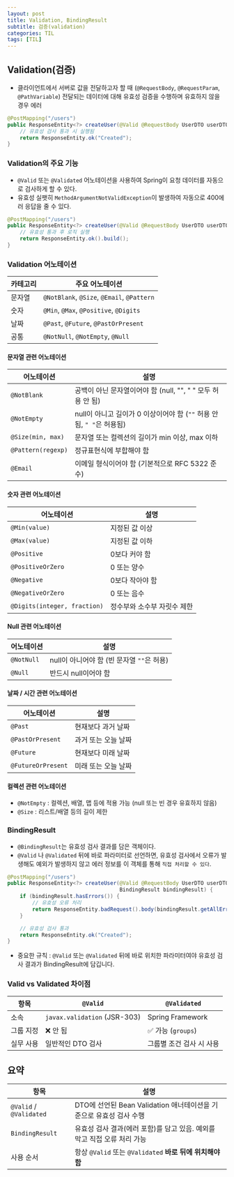 ```yaml
---
layout: post
title: Validation, BindingResult
subtitle: 검증(validation)
categories: TIL
tags: [TIL]
---
```


## Validation(검증)
- 클라이언트에서 서버로 값을 전달하고자 할 때 (`@RequestBody`, `@RequestParam`, `@PathVariable`) 전달되는 데이터에 대해 유효성 검증을 수행하며 유효하지 않을 경우 에러

```java
@PostMapping("/users")
public ResponseEntity<?> createUser(@Valid @RequestBody UserDTO userDTO) {
    // 유효성 검사 통과 시 실행됨
    return ResponseEntity.ok("Created");
}
```

### Validation의 주요 기능
- `@Valid` 또는 `@Validated` 어노테이션을 사용하여 Spring이 요청 데이터를 자동으로 검사하게 할 수 있다.
- 유효성 실팻히 `MethodArgumentNotValidException`이 발생하여 자동으로 400에러 응답을 줄 수 있다.

```java
@PostMapping("/users")
public ResponseEntity<?> createUser(@Valid @RequestBody UserDTO userDTO) {
    // 유효성 통과 후 로직 실행
    return ResponseEntity.ok().build();
}
```

### Validation 어노테이션 

| 카테고리 | 주요 어노테이션                                   |
| ---- | ------------------------------------------ |
| 문자열  | `@NotBlank`, `@Size`, `@Email`, `@Pattern` |
| 숫자   | `@Min`, `@Max`, `@Positive`, `@Digits`     |
| 날짜   | `@Past`, `@Future`, `@PastOrPresent`       |
| 공통   | `@NotNull`, `@NotEmpty`, `@Null`           |

#### 문자열 관련 어노테이션

| 어노테이션              | 설명                                                |
| ------------------ | ------------------------------------------------- |
| `@NotBlank`        | 공백이 아닌 문자열이어야 함 (null, "", "  " 모두 허용 안 됨)        |
| `@NotEmpty`        | null이 아니고 길이가 0 이상이어야 함 (`""` 허용 안 됨, `" "`은 허용됨) |
| `@Size(min, max)`  | 문자열 또는 컬렉션의 길이가 min 이상, max 이하                    |
| `@Pattern(regexp)` | 정규표현식에 부합해야 함                                     |
| `@Email`           | 이메일 형식이어야 함 (기본적으로 RFC 5322 준수)                   |

#### 숫자 관련 어노테이션

| 어노테이션                        | 설명              |
| ---------------------------- | --------------- |
| `@Min(value)`                | 지정된 값 이상        |
| `@Max(value)`                | 지정된 값 이하        |
| `@Positive`                  | 0보다 커야 함        |
| `@PositiveOrZero`            | 0 또는 양수         |
| `@Negative`                  | 0보다 작아야 함       |
| `@NegativeOrZero`            | 0 또는 음수         |
| `@Digits(integer, fraction)` | 정수부와 소수부 자릿수 제한 |

#### Null 관련 어노테이션

| 어노테이션      | 설명                            |
| ---------- | ----------------------------- |
| `@NotNull` | null이 아니어야 함 (빈 문자열 `""`은 허용) |
| `@Null`    | 반드시 null이어야 함                 |

#### 날짜 / 시간 관련 어노테이션

| 어노테이션              | 설명          |
| ------------------ | ----------- |
| `@Past`            | 현재보다 과거 날짜  |
| `@PastOrPresent`   | 과거 또는 오늘 날짜 |
| `@Future`          | 현재보다 미래 날짜  |
| `@FutureOrPresent` | 미래 또는 오늘 날짜 |

#### 컬렉션 관련 어노테이션 

- `@NotEmpty` : 컬렉션, 배열, 맵 등에 적용 가능 (null 또는 빈 경우 유효하지 않음)
- `@Size` : 리스트/배열 등의 길이 제한

### BindingResult
- `@BindingResult`는 유효성 검사 결과를 담은 객체이다.
- `@Valid` 나 `@Validated` 뒤에 바로 파라미터로 선언하면, 유효성 검사에서 오류가 발생해도 예외가 발생하지 않고 에러 정보를 이 객체를 통해 `직접 처리할 수 있다`.

```java
@PostMapping("/users")
public ResponseEntity<?> createUser(@Valid @RequestBody UserDTO userDTO,
                                    BindingResult bindingResult) {
    if (bindingResult.hasErrors()) {
        // 유효성 오류 처리
        return ResponseEntity.badRequest().body(bindingResult.getAllErrors());
    }

    // 유효성 검사 통과
    return ResponseEntity.ok("Created");
}
```

- 중요한 규칙 : `@Valid` 또는 `@Validated` 뒤에 바로 위치한 파라미터여야 유효성 검사 결과가 BindingResult에 담깁니다.

### Valid vs Validated 차이점

| 항목    | `@Valid`                     | `@Validated`     |
| ----- | ---------------------------- | ---------------- |
| 소속    | `javax.validation` (JSR-303) | Spring Framework |
| 그룹 지정 | ❌ 안 됨                        | ✅ 가능 (`groups`)  |
| 실무 사용 | 일반적인 DTO 검사                  | 그룹별 조건 검사 시 사용   |

## 요약

| 항목                      | 설명                                             |
| ----------------------- | ---------------------------------------------- |
| `@Valid` / `@Validated` | DTO에 선언된 Bean Validation 애너테이션을 기준으로 유효성 검사 수행 |
| `BindingResult`         | 유효성 검사 결과(에러 포함)를 담고 있음. 예외를 막고 직접 오류 처리 가능    |
| 사용 순서                   | 항상 `@Valid` 또는 `@Validated` **바로 뒤에 위치해야 함**   |
